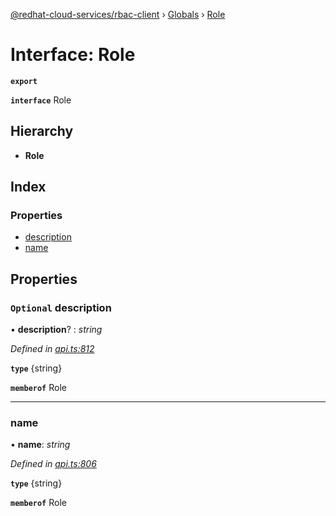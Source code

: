 [@redhat-cloud-services/rbac-client](../README.md) › [Globals](../globals.md) › [Role](role.md)

# Interface: Role

**`export`** 

**`interface`** Role

## Hierarchy

* **Role**

## Index

### Properties

* [description](role.md#optional-description)
* [name](role.md#name)

## Properties

### `Optional` description

• **description**? : *string*

*Defined in [api.ts:812](https://github.com/RedHatInsights/javascript-clients/blob/master/packages/rbac/api.ts#L812)*

**`type`** {string}

**`memberof`** Role

___

###  name

• **name**: *string*

*Defined in [api.ts:806](https://github.com/RedHatInsights/javascript-clients/blob/master/packages/rbac/api.ts#L806)*

**`type`** {string}

**`memberof`** Role
